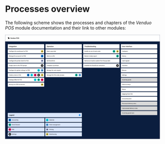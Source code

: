 # Processes overview

The following scheme shows the processes and chapters of the *Venduo POS* module documentation and their link to other modules:

![Process Venduo POS](../../Assets/Screenshots/POS/ProcessesVenduoPOS.png "Processes Venduo POS")
